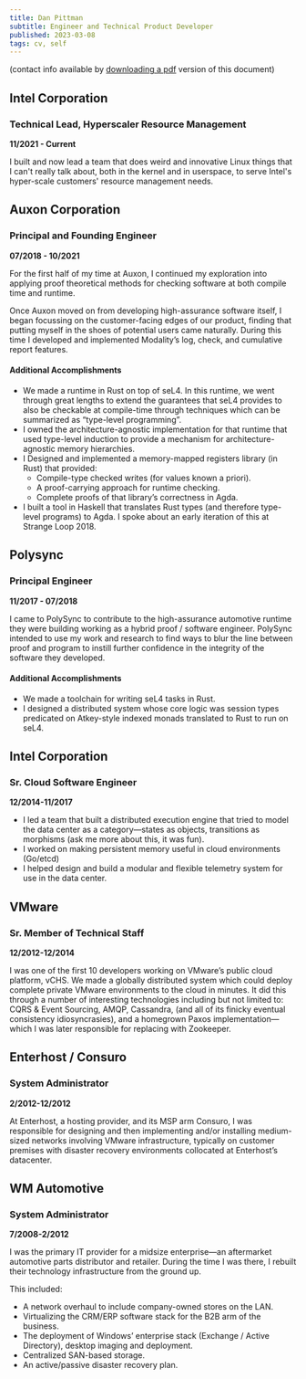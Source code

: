 ```yaml
---
title: Dan Pittman
subtitle: Engineer and Technical Product Developer
published: 2023-03-08
tags: cv, self
---
```


(contact info available by [downloading a pdf](/files/cv.pdf) version of
this document)

## Intel Corporation
### Technical Lead, Hyperscaler Resource Management
**11/2021 - Current**

I built and now lead a team that does weird and innovative Linux
things that I can't really talk about, both in the kernel and in
userspace, to serve Intel's hyper-scale customers' resource management
needs.

## Auxon Corporation
### Principal and Founding Engineer
**07/2018 - 10/2021**

For the first half of my time at Auxon, I continued my exploration
into applying proof theoretical methods for checking software at both
compile time and runtime.

Once Auxon moved on from developing high-assurance software itself, I
began focussing on the customer-facing edges of our product, finding
that putting myself in the shoes of potential users came
naturally. During this time I developed and implemented Modality’s
log, check, and cumulative report features.

#### Additional Accomplishments

- We made a runtime in Rust on top of seL4. In this runtime, we went
  through great lengths to extend the guarantees that seL4 provides to
  also be checkable at compile-time through techniques which can be
  summarized as “type-level programming”.
- I owned the architecture-agnostic implementation for that runtime
  that used type-level induction to provide a mechanism for
  architecture-agnostic memory hierarchies.
- I Designed and implemented a memory-mapped registers library (in
  Rust) that provided:
  - Compile-type checked writes (for values known a priori).
  - A proof-carrying approach for runtime checking.
  - Complete proofs of that library’s correctness in Agda.
- I built a tool in Haskell that translates Rust types (and therefore
  type-level programs) to Agda. I spoke about an early iteration of
  this at Strange Loop 2018.

## Polysync
### Principal Engineer
**11/2017 - 07/2018**

I came to PolySync to contribute to the high-assurance automotive
runtime they were building working as a hybrid proof / software
engineer. PolySync intended to use my work and research to find ways
to blur the line between proof and program to instill further
confidence in the integrity of the software they developed.

#### Additional Accomplishments

- We made a toolchain for writing seL4 tasks in Rust.
- I designed a distributed system whose core logic was session types
  predicated on Atkey-style indexed monads translated to Rust to run
  on seL4.

## Intel Corporation
### Sr. Cloud Software Engineer
**12/2014-11/2017**

- I led a team that built a distributed execution engine that tried to
  model the data center as a category—states as objects, transitions
  as morphisms (ask me more about this, it was fun).
- I worked on making persistent memory useful in cloud environments (Go/etcd)
- I helped design and build a modular and flexible telemetry system for use in the data center.

## VMware
### Sr. Member of Technical Staff
**12/2012-12/2014**

I was one of the first 10 developers working on VMware’s public cloud
platform, vCHS.  We made a globally distributed system which could
deploy complete private VMware environments to the cloud in
minutes. It did this through a number of interesting technologies
including but not limited to: CQRS & Event Sourcing, AMQP, Cassandra,
(and all of its finicky eventual consistency idiosyncrasies), and a
homegrown Paxos implementation—which I was later responsible for
replacing with Zookeeper.

## Enterhost / Consuro
### System Administrator
**2/2012-12/2012**

At Enterhost, a hosting provider, and its MSP arm Consuro, I was
responsible for designing and then implementing and/or installing
medium-sized networks involving VMware infrastructure, typically on
customer premises with disaster recovery environments collocated at
Enterhost’s datacenter.

## WM Automotive
### System Administrator
**7/2008-2/2012**

I was the primary IT provider for a midsize enterprise—an aftermarket
automotive parts distributor and retailer. During the time I was
there, I rebuilt their technology infrastructure from the ground up.

This included:

- A network overhaul to include company-owned stores on the LAN.
- Virtualizing the CRM/ERP software stack for the B2B arm of the
  business.
- The deployment of Windows’ enterprise stack (Exchange / Active
  Directory), desktop imaging and deployment.
- Centralized SAN-based storage.
- An active/passive disaster recovery plan.
